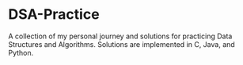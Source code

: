 # DSA-Practice
A collection of my personal journey and solutions for practicing Data Structures and Algorithms. Solutions are implemented in C, Java, and Python.

